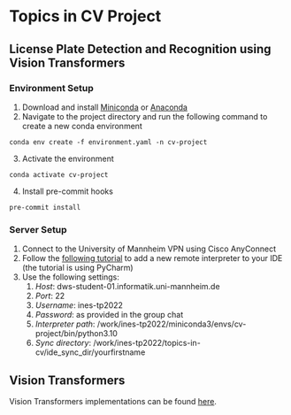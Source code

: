 # Topics in CV Project
## License Plate Detection and Recognition using Vision Transformers

### Environment Setup
1. Download and install [Miniconda](https://docs.conda.io/en/latest/miniconda.html) or [Anaconda](https://www.anaconda.com/products/distribution)
2. Navigate to the project directory and run the following command to create a new conda environment
```
conda env create -f environment.yaml -n cv-project
```

3. Activate the environment
```
conda activate cv-project
```

4. Install pre-commit hooks
```
pre-commit install
```

### Server Setup
1. Connect to the University of Mannheim VPN using Cisco AnyConnect
2. Follow the [following tutorial](https://yangkky.github.io/2019/11/13/pycharm.html) to add a new remote interpreter to your IDE (the tutorial is using PyCharm)
3. Use the following settings: 
   1. *Host*: dws-student-01.informatik.uni-mannheim.de
   2. *Port*: 22
   3. *Username*: ines-tp2022
   4. *Password*: as provided in the group chat
   2. *Interpreter path*: /work/ines-tp2022/miniconda3/envs/cv-project/bin/python3.10
   4. *Sync directory*: /work/ines-tp2022/topics-in-cv/ide_sync_dir/yourfirstname
 


## Vision Transformers
Vision Transformers implementations can be found [here](https://github.com/lucidrains/vit-pytorch).
